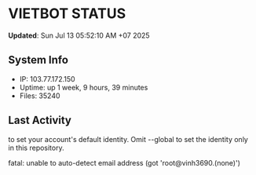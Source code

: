 # VIETBOT STATUS
**Updated**: Sun Jul 13 05:52:10 AM +07 2025

## System Info
- IP: 103.77.172.150
- Uptime: up 1 week, 9 hours, 39 minutes
- Files: 35240

## Last Activity

to set your account's default identity.
Omit --global to set the identity only in this repository.

fatal: unable to auto-detect email address (got 'root@vinh3690.(none)')
